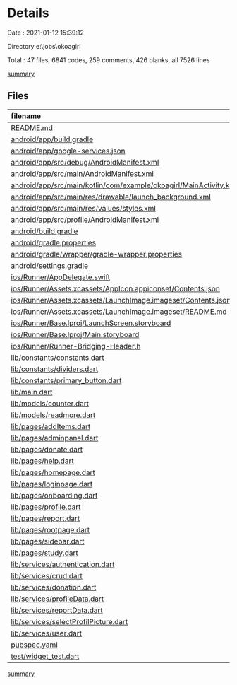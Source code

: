 # Details

Date : 2021-01-12 15:39:12

Directory e:\jobs\okoagirl

Total : 47 files,  6841 codes, 259 comments, 426 blanks, all 7526 lines

[summary](results.md)

## Files
| filename | language | code | comment | blank | total |
| :--- | :--- | ---: | ---: | ---: | ---: |
| [README.md](/README.md) | Markdown | 10 | 0 | 7 | 17 |
| [android/app/build.gradle](/android/app/build.gradle) | Groovy | 54 | 3 | 12 | 69 |
| [android/app/google-services.json](/android/app/google-services.json) | JSON | 39 | 0 | 0 | 39 |
| [android/app/src/debug/AndroidManifest.xml](/android/app/src/debug/AndroidManifest.xml) | XML | 4 | 3 | 1 | 8 |
| [android/app/src/main/AndroidManifest.xml](/android/app/src/main/AndroidManifest.xml) | XML | 31 | 16 | 0 | 47 |
| [android/app/src/main/kotlin/com/example/okoagirl/MainActivity.kt](/android/app/src/main/kotlin/com/example/okoagirl/MainActivity.kt) | Kotlin | 4 | 0 | 3 | 7 |
| [android/app/src/main/res/drawable/launch_background.xml](/android/app/src/main/res/drawable/launch_background.xml) | XML | 9 | 2 | 2 | 13 |
| [android/app/src/main/res/values/styles.xml](/android/app/src/main/res/values/styles.xml) | XML | 9 | 9 | 1 | 19 |
| [android/app/src/profile/AndroidManifest.xml](/android/app/src/profile/AndroidManifest.xml) | XML | 4 | 3 | 1 | 8 |
| [android/build.gradle](/android/build.gradle) | Groovy | 28 | 0 | 5 | 33 |
| [android/gradle.properties](/android/gradle.properties) | Properties | 4 | 0 | 1 | 5 |
| [android/gradle/wrapper/gradle-wrapper.properties](/android/gradle/wrapper/gradle-wrapper.properties) | Properties | 5 | 1 | 1 | 7 |
| [android/settings.gradle](/android/settings.gradle) | Groovy | 19 | 0 | 7 | 26 |
| [ios/Runner/AppDelegate.swift](/ios/Runner/AppDelegate.swift) | Swift | 12 | 0 | 3 | 15 |
| [ios/Runner/Assets.xcassets/AppIcon.appiconset/Contents.json](/ios/Runner/Assets.xcassets/AppIcon.appiconset/Contents.json) | JSON | 122 | 0 | 1 | 123 |
| [ios/Runner/Assets.xcassets/LaunchImage.imageset/Contents.json](/ios/Runner/Assets.xcassets/LaunchImage.imageset/Contents.json) | JSON | 23 | 0 | 1 | 24 |
| [ios/Runner/Assets.xcassets/LaunchImage.imageset/README.md](/ios/Runner/Assets.xcassets/LaunchImage.imageset/README.md) | Markdown | 3 | 0 | 2 | 5 |
| [ios/Runner/Base.lproj/LaunchScreen.storyboard](/ios/Runner/Base.lproj/LaunchScreen.storyboard) | XML | 36 | 1 | 1 | 38 |
| [ios/Runner/Base.lproj/Main.storyboard](/ios/Runner/Base.lproj/Main.storyboard) | XML | 25 | 1 | 1 | 27 |
| [ios/Runner/Runner-Bridging-Header.h](/ios/Runner/Runner-Bridging-Header.h) | C++ | 1 | 0 | 1 | 2 |
| [lib/constants/constants.dart](/lib/constants/constants.dart) | Dart | 56 | 1 | 9 | 66 |
| [lib/constants/dividers.dart](/lib/constants/dividers.dart) | Dart | 26 | 0 | 1 | 27 |
| [lib/constants/primary_button.dart](/lib/constants/primary_button.dart) | Dart | 28 | 0 | 3 | 31 |
| [lib/main.dart](/lib/main.dart) | Dart | 34 | 1 | 2 | 37 |
| [lib/models/counter.dart](/lib/models/counter.dart) | Dart | 48 | 0 | 5 | 53 |
| [lib/models/readmore.dart](/lib/models/readmore.dart) | Dart | 171 | 6 | 23 | 200 |
| [lib/pages/addItems.dart](/lib/pages/addItems.dart) | Dart | 1,010 | 18 | 43 | 1,071 |
| [lib/pages/adminpanel.dart](/lib/pages/adminpanel.dart) | Dart | 837 | 1 | 16 | 854 |
| [lib/pages/donate.dart](/lib/pages/donate.dart) | Dart | 518 | 0 | 16 | 534 |
| [lib/pages/help.dart](/lib/pages/help.dart) | Dart | 388 | 23 | 34 | 445 |
| [lib/pages/homepage.dart](/lib/pages/homepage.dart) | Dart | 308 | 0 | 10 | 318 |
| [lib/pages/loginpage.dart](/lib/pages/loginpage.dart) | Dart | 630 | 111 | 33 | 774 |
| [lib/pages/onboarding.dart](/lib/pages/onboarding.dart) | Dart | 251 | 1 | 9 | 261 |
| [lib/pages/profile.dart](/lib/pages/profile.dart) | Dart | 487 | 11 | 22 | 520 |
| [lib/pages/report.dart](/lib/pages/report.dart) | Dart | 648 | 0 | 27 | 675 |
| [lib/pages/rootpage.dart](/lib/pages/rootpage.dart) | Dart | 113 | 1 | 12 | 126 |
| [lib/pages/sidebar.dart](/lib/pages/sidebar.dart) | Dart | 213 | 12 | 8 | 233 |
| [lib/pages/study.dart](/lib/pages/study.dart) | Dart | 49 | 0 | 3 | 52 |
| [lib/services/authentication.dart](/lib/services/authentication.dart) | Dart | 124 | 3 | 38 | 165 |
| [lib/services/crud.dart](/lib/services/crud.dart) | Dart | 94 | 1 | 16 | 111 |
| [lib/services/donation.dart](/lib/services/donation.dart) | Dart | 14 | 0 | 3 | 17 |
| [lib/services/profileData.dart](/lib/services/profileData.dart) | Dart | 66 | 0 | 3 | 69 |
| [lib/services/reportData.dart](/lib/services/reportData.dart) | Dart | 35 | 0 | 5 | 40 |
| [lib/services/selectProfilPicture.dart](/lib/services/selectProfilPicture.dart) | Dart | 149 | 0 | 10 | 159 |
| [lib/services/user.dart](/lib/services/user.dart) | Dart | 36 | 0 | 3 | 39 |
| [pubspec.yaml](/pubspec.yaml) | YAML | 52 | 20 | 14 | 86 |
| [test/widget_test.dart](/test/widget_test.dart) | Dart | 14 | 10 | 7 | 31 |

[summary](results.md)